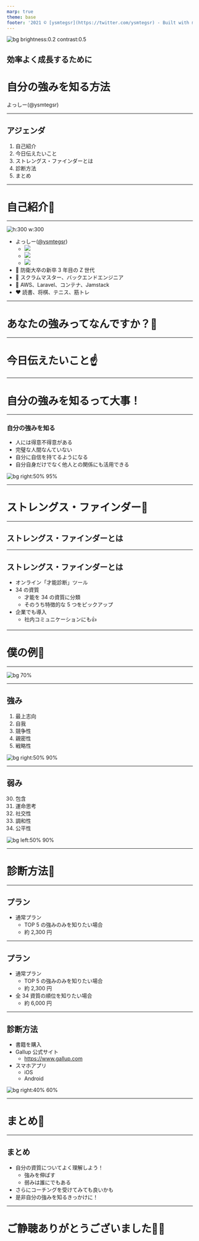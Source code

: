 ```yaml
---
marp: true
theme: base
footer: '2021 ©︎ [ysmtegsr](https://twitter.com/ysmtegsr) - Built with marp.'
---
```


<!-- _class: cover lead -->

![bg brightness:0.2 contrast:0.5](./../public/my-strength.png)

## 効率よく成長するために
# 自分の強みを知る方法

よっしー(@ysmtegsr)

---

<!--
header: '効率よく成長するために自分の強みを知る方法'
paginate: true
class: slides
-->

## アジェンダ

1. 自己紹介
2. 今日伝えたいこと
3. ストレングス・ファインダーとは
4. 診断方法
5. まとめ

---

<!-- _class: invert -->
# 自己紹介:police_officer:

---

<!-- _class: profile -->

![h:300 w:300](./../public/icons/profile.png)

- よっしー([@ysmtegsr](https://twitter.com/ysmtegsr))
  - ![](../public/icons/github.svg)
  - ![](../public/icons/twitter.svg)
  - ![](../public/icons/zenn.svg)
- :police_officer: 防衛大卒の新卒 3 年目の Z 世代
- :luggage: スクラムマスター、バックエンドエンジニア
- :eyes: AWS、Laravel、コンテナ、Jamstack
- :heart: 読書、将棋、テニス、筋トレ

---

# あなたの強みってなんですか？:thinking:

---


<!-- _class: invert -->

# 今日伝えたいこと:point_up:

---

# 自分の強みを知るって大事！

---

### 自分の強みを知る

- 人には得意不得意がある
- 完璧な人間なんていない
- 自分に自信を持てるようになる
- 自分自身だけでなく他人との関係にも活用できる

![bg right:50% 95%](./../public/utyukyodai_janken.jpg)

---

<!-- _class: invert -->

# ストレングス・ファインダー:eyes:

---

## ストレングス・ファインダーとは

---


## ストレングス・ファインダーとは

- オンライン「才能診断」ツール
- 34 の資質
  - 才能を 34 の資質に分類
  - そのうち特徴的な 5 つをピックアップ
- 企業でも導入
  - 社内コミュニケーションにも:+1:

---

<!-- _class: invert -->

# 僕の例:police_officer:

---

![bg 70%](./../public/my-strength.png)

---

## 強み

1. 最上志向
2. 自我
3. 競争性
4. 親密性
5. 戦略性

![bg right:50% 90%](./../public/business_kigyousenshi_all.png)

---

## 弱み

30. 包含
31. 運命思考
32. 社交性
33. 調和性
34. 公平性

![bg left:50% 90%](./../public/enjin_circle_wakamono.png)

---

<!-- _class: invert -->

# 診断方法:newspaper:

---

## プラン

- 通常プラン
  - TOP 5 の強みのみを知りたい場合
  - 約 2,300 円

---

## プラン

- 通常プラン
  - TOP 5 の強みのみを知りたい場合
  - 約 2,300 円
- 全 34 資質の順位を知りたい場合
  - 約 6,000 円

---

## 診断方法

- 書籍を購入
- Gallup 公式サイト
  - https://www.gallup.com
- スマホアプリ
  - iOS
  - Android

![bg right:40% 60%](./../public/book_strength_finder.jpg)

---

<!-- _class: invert -->

# まとめ:pray:

---

## まとめ

- 自分の資質についてよく理解しよう！
  - 強みを伸ばす
  - 弱みは誰にでもある
- さらにコーチングを受けてみても良いかも
- 是非自分の強みを知るきっかけに！

---

<!-- _class: invert -->

# ご静聴ありがとうございました🙇‍♂️
